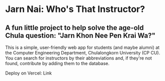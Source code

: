 # Jarn Nai: Who's That Instructor?

## A fun little project to help solve the age-old Chula question: "Jarn Khon Nee Pen Krai Wa?"

This is a simple, user-friendly web app for students (and maybe alumni) at the Computer Engineering Department, Chulalongkorn University (CP CU). You can search for instructors by their abbreviations and, if they're not found, contribute by adding them to the database.

Deploy on Vercel: Link
